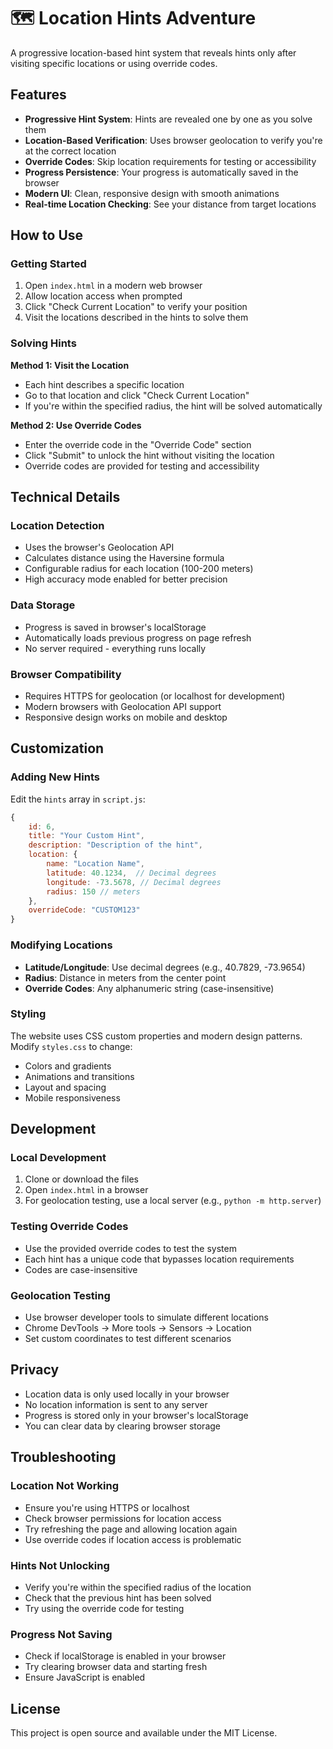 # 🗺️ Location Hints Adventure

A progressive location-based hint system that reveals hints only after visiting specific locations or using override codes.

## Features

- **Progressive Hint System**: Hints are revealed one by one as you solve them
- **Location-Based Verification**: Uses browser geolocation to verify you're at the correct location
- **Override Codes**: Skip location requirements for testing or accessibility
- **Progress Persistence**: Your progress is automatically saved in the browser
- **Modern UI**: Clean, responsive design with smooth animations
- **Real-time Location Checking**: See your distance from target locations

## How to Use

### Getting Started

1. Open `index.html` in a modern web browser
2. Allow location access when prompted
3. Click "Check Current Location" to verify your position
4. Visit the locations described in the hints to solve them

### Solving Hints

**Method 1: Visit the Location**
- Each hint describes a specific location
- Go to that location and click "Check Current Location"
- If you're within the specified radius, the hint will be solved automatically

**Method 2: Use Override Codes**
- Enter the override code in the "Override Code" section
- Click "Submit" to unlock the hint without visiting the location
- Override codes are provided for testing and accessibility


## Technical Details

### Location Detection
- Uses the browser's Geolocation API
- Calculates distance using the Haversine formula
- Configurable radius for each location (100-200 meters)
- High accuracy mode enabled for better precision

### Data Storage
- Progress is saved in browser's localStorage
- Automatically loads previous progress on page refresh
- No server required - everything runs locally

### Browser Compatibility
- Requires HTTPS for geolocation (or localhost for development)
- Modern browsers with Geolocation API support
- Responsive design works on mobile and desktop

## Customization

### Adding New Hints

Edit the `hints` array in `script.js`:

```javascript
{
    id: 6,
    title: "Your Custom Hint",
    description: "Description of the hint",
    location: {
        name: "Location Name",
        latitude: 40.1234,  // Decimal degrees
        longitude: -73.5678, // Decimal degrees
        radius: 150 // meters
    },
    overrideCode: "CUSTOM123"
}
```

### Modifying Locations

- **Latitude/Longitude**: Use decimal degrees (e.g., 40.7829, -73.9654)
- **Radius**: Distance in meters from the center point
- **Override Codes**: Any alphanumeric string (case-insensitive)

### Styling

The website uses CSS custom properties and modern design patterns. Modify `styles.css` to change:
- Colors and gradients
- Animations and transitions
- Layout and spacing
- Mobile responsiveness

## Development

### Local Development
1. Clone or download the files
2. Open `index.html` in a browser
3. For geolocation testing, use a local server (e.g., `python -m http.server`)

### Testing Override Codes
- Use the provided override codes to test the system
- Each hint has a unique code that bypasses location requirements
- Codes are case-insensitive

### Geolocation Testing
- Use browser developer tools to simulate different locations
- Chrome DevTools → More tools → Sensors → Location
- Set custom coordinates to test different scenarios

## Privacy

- Location data is only used locally in your browser
- No location information is sent to any server
- Progress is stored only in your browser's localStorage
- You can clear data by clearing browser storage

## Troubleshooting

### Location Not Working
- Ensure you're using HTTPS or localhost
- Check browser permissions for location access
- Try refreshing the page and allowing location again
- Use override codes if location access is problematic

### Hints Not Unlocking
- Verify you're within the specified radius of the location
- Check that the previous hint has been solved
- Try using the override code for testing

### Progress Not Saving
- Check if localStorage is enabled in your browser
- Try clearing browser data and starting fresh
- Ensure JavaScript is enabled

## License

This project is open source and available under the MIT License. 
